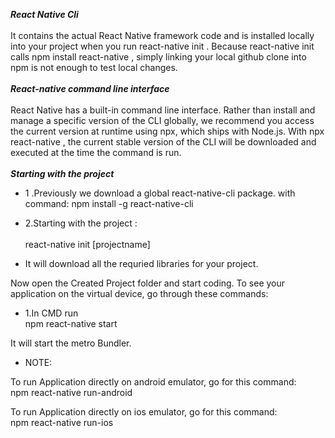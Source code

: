 ***React Native Cli***<br><br>
It contains the actual React Native framework code and is installed locally into your project when you run react-native init . 
Because react-native init calls npm install react-native , simply linking your local github clone into npm is not enough to test local changes.<br><br>
***React-native command line interface***<br><br>
React Native has a built-in command line interface. Rather than install and manage a specific version of the CLI globally, we recommend you access the current version at runtime using npx, which ships with Node.js. With npx react-native , the current stable version of the CLI will be downloaded and executed at the time the command is run.<br><br>
***Starting with the project***
* 1 .Previously we download a global react-native-cli package. with command:
npm install -g react-native-cli

* 2.Starting with the project :<br><br>
react-native init [projectname]<br>
* It will download all the requried libraries for your project.

Now open the Created Project folder and start coding. To see your application on the virtual device, go through these commands:

* 1.In CMD run<br>
npm react-native start

It will start the metro Bundler.

* NOTE:<br>

To run Application directly on android emulator, go for this command:<br>
npm react-native run-android

To run Application directly on ios emulator, go for this command:<br>
npm react-native run-ios
